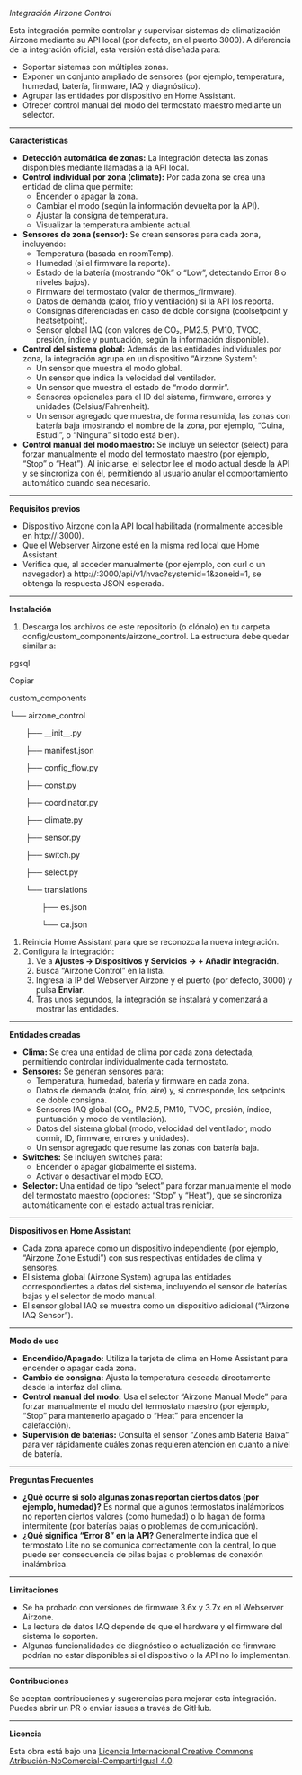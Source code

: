 *Integración Airzone Control*

Esta integración permite controlar y supervisar sistemas de climatización Airzone mediante su API local (por defecto, en el puerto 3000). A diferencia de la integración oficial, esta versión está diseñada para:

- Soportar sistemas con múltiples zonas.
- Exponer un conjunto ampliado de sensores (por ejemplo, temperatura, humedad, batería, firmware, IAQ y diagnóstico).
- Agrupar las entidades por dispositivo en Home Assistant.
- Ofrecer control manual del modo del termostato maestro mediante un selector.
-----
**Características**

- **Detección automática de zonas:**
  La integración detecta las zonas disponibles mediante llamadas a la API local.
- **Control individual por zona (climate):**
  Por cada zona se crea una entidad de clima que permite:
  - Encender o apagar la zona.
  - Cambiar el modo (según la información devuelta por la API).
  - Ajustar la consigna de temperatura.
  - Visualizar la temperatura ambiente actual.
- **Sensores de zona (sensor):**
  Se crean sensores para cada zona, incluyendo:
  - Temperatura (basada en roomTemp).
  - Humedad (si el firmware la reporta).
  - Estado de la batería (mostrando “Ok” o “Low”, detectando Error 8 o niveles bajos).
  - Firmware del termostato (valor de thermos\_firmware).
  - Datos de demanda (calor, frío y ventilación) si la API los reporta.
  - Consignas diferenciadas en caso de doble consigna (coolsetpoint y heatsetpoint).
  - Sensor global IAQ (con valores de CO₂, PM2.5, PM10, TVOC, presión, índice y puntuación, según la información disponible).
- **Control del sistema global:**
  Además de las entidades individuales por zona, la integración agrupa en un dispositivo “Airzone System”:
  - Un sensor que muestra el modo global.
  - Un sensor que indica la velocidad del ventilador.
  - Un sensor que muestra el estado de “modo dormir”.
  - Sensores opcionales para el ID del sistema, firmware, errores y unidades (Celsius/Fahrenheit).
  - Un sensor agregado que muestra, de forma resumida, las zonas con batería baja (mostrando el nombre de la zona, por ejemplo, “Cuina, Estudi”, o “Ninguna” si todo está bien).
- **Control manual del modo maestro:**
  Se incluye un selector (select) para forzar manualmente el modo del termostato maestro (por ejemplo, “Stop” o “Heat”). Al iniciarse, el selector lee el modo actual desde la API y se sincroniza con él, permitiendo al usuario anular el comportamiento automático cuando sea necesario.
-----
**Requisitos previos**

- Dispositivo Airzone con la API local habilitada (normalmente accesible en http://<IP>:3000).
- Que el Webserver Airzone esté en la misma red local que Home Assistant.
- Verifica que, al acceder manualmente (por ejemplo, con curl o un navegador) a http://<IP>:3000/api/v1/hvac?systemid=1&zoneid=1, se obtenga la respuesta JSON esperada.
-----
**Instalación**

1. Descarga los archivos de este repositorio (o clónalo) en tu carpeta config/custom\_components/airzone\_control. La estructura debe quedar similar a: 

pgsql

Copiar

custom\_components

└── airzone\_control

`    `├── \_\_init\_\_.py

`    `├── manifest.json

`    `├── config\_flow.py

`    `├── const.py

`    `├── coordinator.py

`    `├── climate.py

`    `├── sensor.py

`    `├── switch.py

`    `├── select.py

`    `└── translations

`        `├── es.json

`        `└── ca.json

1. Reinicia Home Assistant para que se reconozca la nueva integración.
1. Configura la integración: 
   1. Ve a **Ajustes → Dispositivos y Servicios → + Añadir integración**.
   1. Busca “Airzone Control” en la lista.
   1. Ingresa la IP del Webserver Airzone y el puerto (por defecto, 3000) y pulsa **Enviar**.
   1. Tras unos segundos, la integración se instalará y comenzará a mostrar las entidades.
-----
**Entidades creadas**

- **Clima:**
  Se crea una entidad de clima por cada zona detectada, permitiendo controlar individualmente cada termostato.
- **Sensores:**
  Se generan sensores para:
  - Temperatura, humedad, batería y firmware en cada zona.
  - Datos de demanda (calor, frío, aire) y, si corresponde, los setpoints de doble consigna.
  - Sensores IAQ global (CO₂, PM2.5, PM10, TVOC, presión, índice, puntuación y modo de ventilación).
  - Datos del sistema global (modo, velocidad del ventilador, modo dormir, ID, firmware, errores y unidades).
  - Un sensor agregado que resume las zonas con batería baja.
- **Switches:**
  Se incluyen switches para:
  - Encender o apagar globalmente el sistema.
  - Activar o desactivar el modo ECO.
- **Selector:**
  Una entidad de tipo “select” para forzar manualmente el modo del termostato maestro (opciones: “Stop” y “Heat”), que se sincroniza automáticamente con el estado actual tras reiniciar.
-----
**Dispositivos en Home Assistant**

- Cada zona aparece como un dispositivo independiente (por ejemplo, “Airzone Zone Estudi”) con sus respectivas entidades de clima y sensores.
- El sistema global (Airzone System) agrupa las entidades correspondientes a datos del sistema, incluyendo el sensor de baterías bajas y el selector de modo manual.
- El sensor global IAQ se muestra como un dispositivo adicional (“Airzone IAQ Sensor”).
-----
**Modo de uso**

- **Encendido/Apagado:**
  Utiliza la tarjeta de clima en Home Assistant para encender o apagar cada zona.
- **Cambio de consigna:**
  Ajusta la temperatura deseada directamente desde la interfaz del clima.
- **Control manual del modo:**
  Usa el selector “Airzone Manual Mode” para forzar manualmente el modo del termostato maestro (por ejemplo, “Stop” para mantenerlo apagado o “Heat” para encender la calefacción).
- **Supervisión de baterías:**
  Consulta el sensor “Zones amb Bateria Baixa” para ver rápidamente cuáles zonas requieren atención en cuanto a nivel de batería.
-----
**Preguntas Frecuentes**

- **¿Qué ocurre si solo algunas zonas reportan ciertos datos (por ejemplo, humedad)?**
  Es normal que algunos termostatos inalámbricos no reporten ciertos valores (como humedad) o lo hagan de forma intermitente (por baterías bajas o problemas de comunicación).
- **¿Qué significa “Error 8” en la API?**
  Generalmente indica que el termostato Lite no se comunica correctamente con la central, lo que puede ser consecuencia de pilas bajas o problemas de conexión inalámbrica.
-----
**Limitaciones**

- Se ha probado con versiones de firmware 3.6x y 3.7x en el Webserver Airzone.
- La lectura de datos IAQ depende de que el hardware y el firmware del sistema lo soporten.
- Algunas funcionalidades de diagnóstico o actualización de firmware podrían no estar disponibles si el dispositivo o la API no lo implementan.
-----
**Contribuciones**

Se aceptan contribuciones y sugerencias para mejorar esta integración. Puedes abrir un PR o enviar issues a través de GitHub.

-----
**Licencia**

Esta obra está bajo una [Licencia Internacional Creative Commons Atribución-NoComercial-CompartirIgual 4.0](https://creativecommons.org/licenses/by-nc-sa/4.0/).

